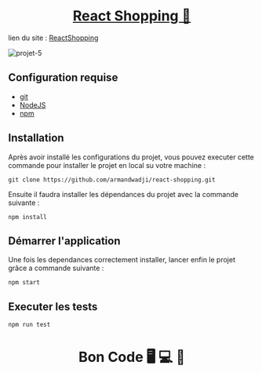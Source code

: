 <div>
  <h1 align="center">
    <a href="https://github.com/armandwadji/react-shopping.git">React Shopping 🛒
    </a>  
  </h1>
</div> 

lien du site : [ReactShopping](https://reactshoppingaw.netlify.app)

![projet-5](https://user-images.githubusercontent.com/90448006/170207857-e9f8bbe0-3e3e-40f5-8b3d-e305dc1a4358.jpg)

## Configuration requise

- [git][git]
- [NodeJS][node]
- [npm][npm]

## Installation
Après avoir installé les configurations du projet, vous pouvez executer cette commande pour installer le projet en local su votre machine :

```
git clone https://github.com/armandwadji/react-shopping.git
```

Ensuite il faudra installer les dépendances du projet avec la commande suivante :

```
npm install
```
## Démarrer l'application
Une fois les dependances correctement installer, lancer enfin le projet grâce a commande suivante :

```
npm start
```
## Executer les tests

```
npm run test
```

<h1 align="center">Bon Code 🖥 💻 📱</h1>

<!-- prettier-ignore-start -->
[npm]: https://www.npmjs.com/
[node]: https://nodejs.org
[git]: https://git-scm.com/
<!-- prettier-ignore-end -->



